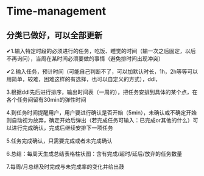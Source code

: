 # Time-management

## 分类已做好，可以全部更新

✔1.输入特定时段的必须进行的任务，吃饭、睡觉的时间（输一次之后固定，以后不再询问），当周在某时间必须要做的事情（避免排时间出现冲突）

✔2.输入任务，预计时间（可能自己判断不了，可以加默认时长，1h，2h等等可以用简单，较难，困难这样的有选择，也可以自定义的方式），ddl，

3.根据ddl先后进行排序，输出时间表（一周的），把任务安排到具体的某个点，在各个任务间留有30min的弹性时间

4.到任务时间提醒用户，用户要进行确认是否开始（5min），未确认或不确定开始则自动视为放弃，确定开始后弹出（若完成任务可输入：已完成or其他的什么）可以进行完成确认，完成后继续安排下一项任务

5.任务完成确认，只需要完成或者未完成确认

6.总结：每周天生成总结表格柱状图：含有完成/超时/延后/放弃的任务数量

7.每周/月总结及时完成与未完成率的变化并给出鼓
